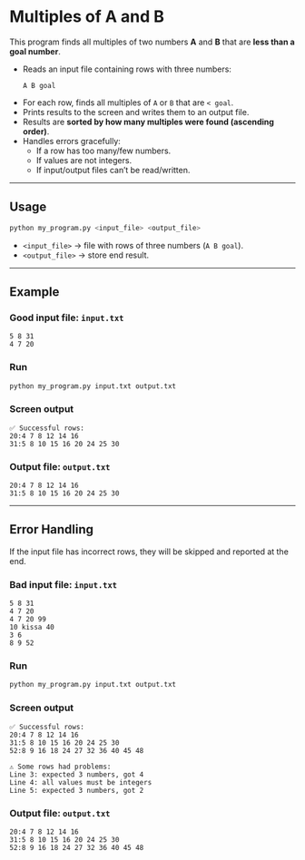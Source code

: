# Multiples of A and B

This program finds all multiples of two numbers **A** and **B** that are **less than a goal number**.  

- Reads an input file containing rows with three numbers:  
  ```
  A B goal
  ```
- For each row, finds all multiples of `A` or `B` that are `< goal`.  
- Prints results to the screen and writes them to an output file.  
- Results are **sorted by how many multiples were found (ascending order)**.  
- Handles errors gracefully:  
  - If a row has too many/few numbers.  
  - If values are not integers.  
  - If input/output files can’t be read/written.  

---

## Usage

```bash
python my_program.py <input_file> <output_file>
```

- `<input_file>` → file with rows of three numbers (`A B goal`).
- `<output_file>` → store end result.

---

## Example

### Good input file: `input.txt`
```
5 8 31
4 7 20
```

### Run
```bash
python my_program.py input.txt output.txt
```

### Screen output
```
✅ Successful rows:
20:4 7 8 12 14 16
31:5 8 10 15 16 20 24 25 30
```

### Output file: `output.txt`
```
20:4 7 8 12 14 16
31:5 8 10 15 16 20 24 25 30
```

---

## Error Handling

If the input file has incorrect rows, they will be skipped and reported at the end.  

### Bad input file: `input.txt`
```
5 8 31
4 7 20
4 7 20 99
10 kissa 40
3 6 
8 9 52
```

### Run
```bash
python my_program.py input.txt output.txt
```

### Screen output
```
✅ Successful rows:
20:4 7 8 12 14 16
31:5 8 10 15 16 20 24 25 30
52:8 9 16 18 24 27 32 36 40 45 48

⚠ Some rows had problems:
Line 3: expected 3 numbers, got 4
Line 4: all values must be integers
Line 5: expected 3 numbers, got 2
```

### Output file: `output.txt`
```
20:4 7 8 12 14 16
31:5 8 10 15 16 20 24 25 30
52:8 9 16 18 24 27 32 36 40 45 48
```


